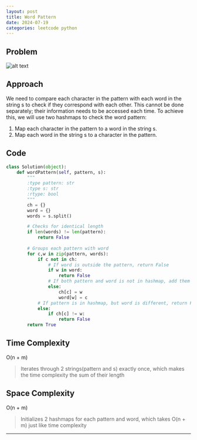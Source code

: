 ```yaml
---
layout: post
title: Word Pattern
date: 2024-07-19
categories: leetcode python
---
```

## Problem
![alt text](/blog/public/img/WordPattern.png)

## Approach
We need to compare each character in the pattern with each word in the string s to check if they correspond with each other. This cannot be done separately; their information needs to be accessed each time. To achieve this, we will use two hashmaps to check the word pattern:

1. Map each character in the pattern to a word in the string s.
2. Map each word in the string s to a character in the pattern.

## Code
```python
class Solution(object):
    def wordPattern(self, pattern, s):
        """
        :type pattern: str
        :type s: str
        :rtype: bool
        """
        ch = {}
        word = {}
        words = s.split()

        # Checks for identical length
        if len(words) != len(pattern):
            return False
        
        # Groups each pattern with word
        for c,w in zip(pattern, words):
            if c not in ch:
                # If word is outside the pattern, return False
                if w in word:
                    return False
                # If both pattern and word is not in hashmap, add them
                else:
                    ch[c] = w
                    word[w] = c
            # If pattern is in hashmap, but word is different, return False
            else:
                if ch[c] != w:
                    return False
        return True
```

## Time Complexity
O(n + m)
> Iterates through 2 strings(pattern and s) exactly once, which makes the time complexity the sum of their length

## Space Complexity
O(n + m)
> Initializes 2 hashmaps for each pattern and word, which takes O(n + m) just like time complexity

---